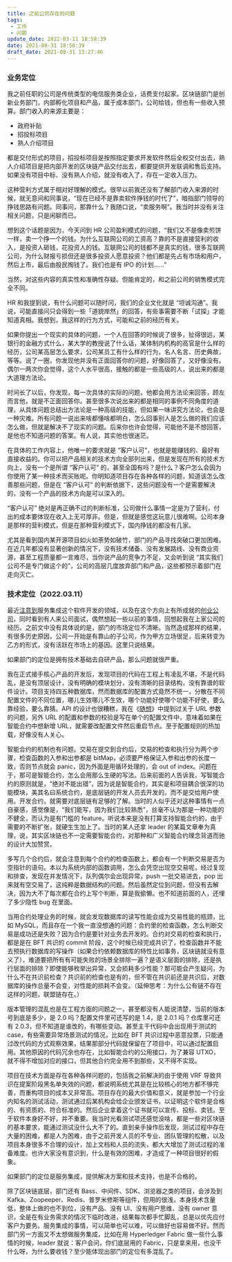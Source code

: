 ```yaml
---
title: 之前公司存在的问题
tags: 
 - 工作
 - 问题
update_date: 2022-03-11 18:58:39
date: 2021-08-31 18:58:39
draft_date: 2021-08-31 13:27:46
---
```


### 业务定位

我之前任职的公司是传统类型的电信服务类企业，话费支付起家。区块链部门是创新业务部门，内部孵化项目和产品，属于成本部门，公司给钱，但也有一些收入预算。部门收入的来源主要是：

- 政府补贴
- 招投标项目
- 熟人介绍项目

都是交付形式的项目，招投标项目是按照指定要求开发软件然后全权交付出去，熟人介绍项目是把内部开发的区块链产品交付出去，都要提供开发联调和售后支持。如果没有项目中标、没有熟人介绍，就没有收入了，存在一定收入压力。

这种营利方式属于相对好理解的模式。很早以前我还没有了解部门收入来源的时候，就无意间和同事说，“现在已经不是靠卖软件挣钱的时代了”，暗指部门领导的挣钱思路有问题。同事问，那靠什么？我随口说，“卖服务啊”。我当时并没有关注相关问题，只是闲聊而已。

想到这个话题是因为，今天问到 HR 公司盈利模式的问题，“我们又不是像卖煎饼一样，卖一个挣一个的钱。为什么互联网公司的工资高？靠的不是直接营利的收入，是投资人砸钱，花投资人的钱。互联网公司的钱都不是真实的钱，很多互联网公司，为什么财报亏损但还是很多投资人愿意投资？他们都是先占有市场和用户，然后上市，最后由股民掏钱了。我们也是有 IPO 的计划……”

当然，对这些内容的真实性和准确性存疑。但能肯定的，和之前公司的销售模式完全不同。

HR 和我提到说，有什么问题可以随时问，我们的企业文化就是 “坦诚沟通”。我说，可能直接问只会得到一些「道貌岸然」的回答，有些事需要不断「试探」才能知道真相。我想到，我这样的行为方式，可能和之前的经历有关。

如果你提出一个现实的具体的问题，一个人在回答的时候说了很多，扯得很远，某银行的金融方式什么，某大学的教授说了什么话，某体制内机构的高官是什么样的经历，公司某高层怎么要求，公司某员工有什么样的行为，名人名言、历史典故，等等。说了一圈，你发现他并没有正面回答你的问题，好像回答了，又好像没有。偶尔一两次你会觉得，这个人水平很高，接触的都是一些高级的人，说出来的都是大道理方法论。

时间长了以后，你发现，每一次具体的实际的问题，他都会用方法论来回答，顾左而言他，就是不正面回答你。甚至很多次说出来的都是相同的事例不同角度的道理，从具体问题总结出方法论是一种高级的技能，但如果一味讲究方法论，也会是一种灾难。所有问题一说出来啥都懂啥都明白，怎么回事别人是怎么做的我们应该怎么做，但就是解决不了现实的问题。后来你也许会觉得，可能他不是不想回答，是他也不知道问题的答案。有人说，其实他也很迷茫。

在具体的工作内容上，他唯一的要求就是 “客户认可”，也就是能赚钱的、最好有直接收益的。你可以把产品相关的技术方向全部列出来，但是发现在所有的技术方向上，没有一个是所谓 “客户认可” 的，甚至全国有吗？是什么？客户怎么会因为你使用了某一种技术而买账呢。你明知道项目存在各种各样的问题，知道该怎么改善那些问题，但是在 “客户认可” 的判断依据下，这些问题没有一个是需要解决的，没有一个产品的技术方向是可以深入的。

“客户认可” 绝对是再正确不过的判断标准，公司做什么事情一定是为了营利，付出的成本要体现在收入上无可厚非。但是，但就是感觉这玩意儿很难啊。公司本身是那样的营利模式，但是在那种营利模式下，国内挣钱的都没有几家。

尤其是看到国内某开源项目如火如荼势如破竹，部门的产品寻找突破口更加困难。在近几年都没有显著创新的情况下，没有技术储备、没有发展路线、没有商业资源，甚至工程质量都一言难尽，当你说产品的竞争力不足，又会听到说 “其实我们公司不是专门做这个的”，公司的高层几度放弃部门和产品，这些都预示着部门在走向灭亡。

### 技术定位（2022.03.11）

最近[注意到](/micro-blog/#2022-10)服务集成这个软件开发的领域，以及在这个方向上有所成就的[创业公司](https://coolshell.cn/articles/20765.html)，同时看到有人来公司面试，偶然想起一些以前的事情，回想起我在上家公司的经历。之前文中没有具体说的是，部门的市场定位不清晰。当然造成那样的结果，有很多历史原因，公司一开始是有靠山的子公司，作为甲方立场很足，后来转变为乙方的形式，没有活跃在市场上的基因。这里只说结果。

如果部门的定位是拥有技术基础去自研产品，那么问题就很严重。

我在正式接手核心产品的开发后，发现项目的代码在工程上有凌乱不堪，不是代码乱，是没有顶层设计，没有明确的模块划分，没有清晰的目录结构，没有靠谱的软件设计。项目支持四五种数据库，然而数据库的配置方式竟然不统一，分散在不同配置文件的不同位置，哪儿生效哪儿不生效，哪个功能好使哪个功能不好使，要么靠经验，要么靠猜。API 的设计也很糟糕，我在《[随想](/2021/11/23/%E9%9A%8F%E6%83%B3/)》中提到过关于 URL 参数的问题，另外 URL 的配置和参数的校验是写在单个的配置文件中，意味着如果在智能合约中想新增 URL，就需要改配置文件然后重启节点。至于配置规则的热加载，好像没有人关心。

智能合约的机制也有问题。交易在提交到合约后，交易的检查和执行分为两个步骤，检查函数的入参和出参都是 bitMap，必须要严格保证入参和出参的长度一致，否则节点就会 panic，因为外面是用循环处理的，会 out of index。问题在于，那可是智能合约，怎么会用那么生硬的写法。后来前面的人告诉我，写智能合约的原则就是，“绝对不能出错”，因为说是智能合约，其实是和项目耦合很深的功能模块，美其名曰系统合约，是底层链的开发人员去开发的，而不是交给用户使用。开发合约，就需要对底层链有足够的了解。当时的人似乎还对这种事情有一点自豪感，感觉像是，“我们能写，因为我们比较熟悉”，丝毫不认为那是一种功能的不健全，而认为是有门槛的 feature。听说本来是没有打算支持智能合约的，由于需要的不断扩张，就硬生生加上了。当时的某人还拿 leader 的某篇文章奉为真理，说，其实区块链也不一定需要智能合约，对那种和广义智能合约理念背道而驰的设计大加赞赏。

多写几个合约后，就会注意到每个合约的检查函数上，都会有一个判断交易是否为空指针的语句。本以为系统内部的函数调用，怎么会凭空出现空交易呢，经过复现和排查，发现在并发情况下，队列偶尔会出现异常，push 一批交易进去，pop 出来就有空交易了，这纯粹是数据结构的问题。然后虽然定位到问题，但没有去解决，因为大不了每次都在合约上写个判断，算是我偷懒。也不知道前面的人，还埋了多少隐性 bug 在里面。

当用合约处理业务的时候，就会发现数据库的读写性能会成为交易性能的瓶颈，比如 MySQL，而且存在一个我一直没想通的问题：合约里的检查函数，怎么判断交易是成功还是失败？因为合约是要针对业务去开发的。合约对交易的检查和执行，都是是在 BFT 共识的 commit 阶段，这个时候已经完成共识了，检查函数并不能去预执行数据库的写操作（如果合约依赖数据库的特性比如事务，区块链就没有意义了），难道要把所有有可能失败的场景全排除一遍？是语义层面的排除，还是执行层面的排除？即使能够枚举出异常，又会损耗多少性能？那可能会产生疑问，为什么不在共识前检查？共识前的检查也是有的，但不管在共识前还是共识后，对数据库的操作总量不会变，对性能的损耗不会变。（延伸思考：为什么公有链不存在这样的问题，联盟链存在。）

版本管理的混乱也是在工程方面的问题之一，甚至都没有人能说清楚，当前的版本号到底是多少，是 2.0 吗？配置文件里可还写的是 1.4，是 2.0.1 吗？仓库里可还有 2.0.3，但不知道是谁改的，有哪些变动。甚至主干代码中会出现用于测试的 case，有些需要异常场景测试的情况，比如在 BFT 共识过程中恶意投票，只能通过改代码的方式观察效果，结果那部分代码就保留在了项目中，可以通过配置启用。其他原因的代码冗余也存在，比如智能合约的公用接口，为了兼容 UTXO，就不得不增加对应的接口，但其他合约完全用不到那些，又不得不实现。

项目在技术方面是存在各种各样问题的，包括我之前解决的由于使用 VRF 导致共识在提案阶段黑名单失效的问题，都说明系统尤其是在比较核心的地方都不够完善，而重构项目的成本又非常高。项目存在的最大价值和意义，就是参加一个行业内知名的测试活动，测试通过后某机构会给企业颁发证书，以证明这个软件是合格的、有资质的、符合标准的。然后企业拿着这个证书就可以宣传、投标、卖钱。至于软件本身好不好，并不重要。我当时光看测试项还感觉没啥，都是一些对区块链的基本要求，能通过测试没什么大不了的。直到亲手操作后发现，测试过程中存在大量的困难，都是人为困难，由于之前开发人员的不专业、团队管理的松散，以及项目本身很多不合理的设计，加上文档和人员的流失，都大大增加了测试过程的准备难度。也许大家没有意识到，什么是有效的困难，才造成了一种项目很好的假象。

如果部门的定位是服务集成，提供解决方案和技术支持，也是不合格的。

除了区块链底层，部门还有 Bass、中间件、SDK、浏览器之类的项目，会涉及到 Kafka、Zoopeeper、Redis、普罗米修斯等组件，但用的很浅，本身技术含量低，整体上做的也不到位，没有产品、没有 UI、没有用户思维、没有 owner 意识，全是在有业务需求的情况下临时改进，结果每次都手忙脚乱，总是以优先应付客户为要务。服务集成的事情，可以简单也可以难，可以做好也容易做不好。然而部门另一方面又不太想做服务集成，比如在用 Hyperledger Fabric 做一些什么事情的时候，leader 就说：客户会问，你们底层用的 Fabric，只是拿来用，也没干什么呀，为什么要收钱？至少能体现出部门的定位有多混乱了。


